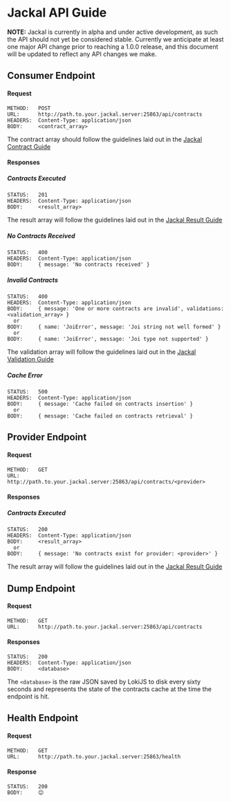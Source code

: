 # Jackal API Guide

__NOTE:__ Jackal is currently in alpha and under active development, as such the API should not yet be considered stable. Currently we anticipate at least one major API change prior to reaching a 1.0.0 release, and this document will be updated to reflect any API changes we make.

## Consumer Endpoint

#### Request

```
METHOD:   POST
URL:      http://path.to.your.jackal.server:25863/api/contracts
HEADERS:  Content-Type: application/json
BODY:     <contract_array>
```

The contract array should follow the guidelines laid out in the [Jackal Contract Guide](./contract.md)

#### Responses

##### Contracts Executed

```
STATUS:   201
HEADERS:  Content-Type: application/json
BODY:     <result_array>
```

The result array will follow the guidelines laid out in the [Jackal Result Guide](./result.md)

##### No Contracts Received

```
STATUS:   400
HEADERS:  Content-Type: application/json
BODY:     { message: 'No contracts received' }
```

##### Invalid Contracts

```
STATUS:   400
HEADERS:  Content-Type: application/json
BODY:     { message: 'One or more contracts are invalid', validations: <validation_array> }
  or
BODY:     { name: 'JoiError', message: 'Joi string not well formed' }
  or
BODY:     { name: 'JoiError', message: 'Joi type not supported' }
```

The validation array will follow the guidelines laid out in the [Jackal Validation Guide](./validation.md)

##### Cache Error

```
STATUS:   500
HEADERS:  Content-Type: application/json
BODY:     { message: 'Cache failed on contracts insertion' }
  or
BODY:     { message: 'Cache failed on contracts retrieval' }
```

## Provider Endpoint

#### Request

```
METHOD:   GET
URL:      http://path.to.your.jackal.server:25863/api/contracts/<provider>
```

#### Responses

##### Contracts Executed

```
STATUS:   200
HEADERS:  Content-Type: application/json
BODY:     <result_array>
  or
BODY:     { message: 'No contracts exist for provider: <provider>' }
```

The result array will follow the guidelines laid out in the [Jackal Result Guide](./result.md)

## Dump Endpoint

#### Request

```
METHOD:   GET
URL:      http://path.to.your.jackal.server:25863/api/contracts
```

#### Responses

```
STATUS:   200
HEADERS:  Content-Type: application/json
BODY:     <database>
```

The `<database>` is the raw JSON saved by LokiJS to disk every sixty seconds and represents the state of the contracts cache at the time the endpoint is hit.

## Health Endpoint

#### Request

```
METHOD:   GET
URL:      http://path.to.your.jackal.server:25863/health
```

#### Response

```
STATUS:   200
BODY:     😊
```
